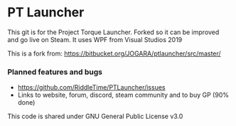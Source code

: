 # PT Launcher #

This git is for the Project Torque Launcher. Forked so it can be improved and go live on Steam.
It uses WPF from Visual Studios 2019

This is a fork from: https://bitbucket.org/JOGARA/ptlauncher/src/master/

### Planned features and bugs ###
* https://github.com/RiddleTime/PTLauncher/issues
* Links to website, forum, discord, steam community and to buy GP (90% done)

This code is shared under GNU General Public License v3.0
